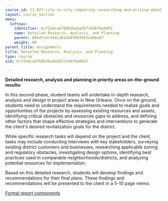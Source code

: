 ```yaml
---
course_id: 11-027-city-to-city-comparing-researching-and-writing-about-cities-new-orleans-spring-2011
layout: course_section
menu:
  leftnav:
    identifier: bcf2edca4f68b56ada387cb4bf6e0855
    name: Detailed Research, Analysis, and Planning
    parent: 08b4fc6cd34ca81de0fb036b5ed8be07
    weight: 80
parent_title: Assignments
title: Detailed Research, Analysis, and Planning
type: course
uid: bcf2edca4f68b56ada387cb4bf6e0855

---
```


**Detailed research, analysis and planning in priority areas on-the-ground results:**

In this second phase, student teams will undertake in-depth research, analysis and design in project areas in New Orleans. Once on the ground, students need to understand the requirements needed to realize goals and opportunities of the projects by assessing existing resources and assets, identifying critical obstacles and resources gaps to address, and defining other factors that shape effective strategies and interventions to generate the client's desired revitalization goals for the district.

While specific research tasks will depend on the project and the client, tasks may include conducting interviews with key stakeholders, surveying existing district customers and businesses, researching applicable zoning and regulatory obstacles, investigating design options, identifying best practices used in comparable neighborhoods/districts, and analyzing potential resources for implementation.

Based on this detailed research, students will develop findings and recommendations for their final plans. These findings and recommendations will be presented to the client in a 5-10 page memo.

[Formal report components](http://faculty.mccombs.utexas.edu/kristie.loescher/assignments/project%20report.htm)